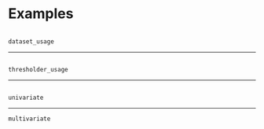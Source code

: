 # Examples



```{toctree}

dataset_usage
```

----


```{toctree}

thresholder_usage
```

----



```{toctree}

univariate
```

----



```{toctree}
multivariate
```

